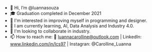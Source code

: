 - 👋 Hi, I’m @luannasouza
- :mortar_board: Graduation completed in December 2021
- 👀 I'm interested in improving myself in programming and designer.
- 🌱 I am currently learning, AI, Data Analysis and Industry 4.0.
- 💞️ I'm looking to collaborate in industry.
- 📫 How to reach me: :e-mail: luannacarolline@outlook.com | LinkedIn: www.linkedin.com/in/lcs97 | Instagran: @Carolline_Luanna

<!---
:computer: I've been working in the IT field for 7 years, and I'm passionate about it. I intend to improve myself in programming, governance, agile methodologies 
and other functions in relation to Information Analysis. And with a current focus on industry and industry 4.0. 
--->
